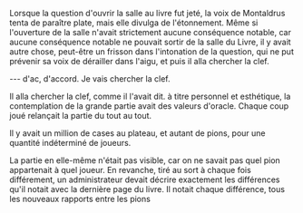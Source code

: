 Lorsque la question d'ouvrir la salle au livre fut jeté, la voix de
Montaldrus tenta de paraître plate, mais elle divulga de
l'étonnement. Même si l'ouverture de la salle n'avait strictement
aucune conséquence notable, car aucune conséquence notable ne pouvait
sortir de la salle du Livre, il y avait autre chose, peut-être un
frisson dans l'intonation de la question, qui ne put prévenir sa voix
de dérailler dans l'aigu, et puis il alla chercher la clef.

--- d'ac, d'accord. Je vais chercher la clef.

Il alla chercher la clef, comme il l'avait dit. à titre personnel et
esthétique, la contemplation de la grande partie avait des valeurs
d'oracle. Chaque coup joué relançait la partie du tout au tout.

Il y avait un million de cases au plateau, et autant de pions, pour
une quantité indéterminé de joueurs.

La partie en elle-même n'était pas visible, car on ne savait pas quel
pion appartenait à quel joueur. En revanche, tiré au sort à chaque
fois différement, un administrateur devait décrire exactement les
différences qu'il notait avec la dernière page du livre. Il notait
chaque différence, tous les nouveaux rapports entre les pions
